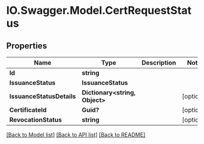 # IO.Swagger.Model.CertRequestStatus
## Properties

Name | Type | Description | Notes
------------ | ------------- | ------------- | -------------
**Id** | **string** |  | 
**IssuanceStatus** | **IssuanceStatus** |  | 
**IssuanceStatusDetails** | **Dictionary&lt;string, Object&gt;** |  | [optional] 
**CertificateId** | **Guid?** |  | [optional] 
**RevocationStatus** | **string** |  | [optional] 

[[Back to Model list]](../README.md#documentation-for-models) [[Back to API list]](../README.md#documentation-for-api-endpoints) [[Back to README]](../README.md)


